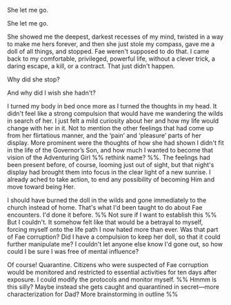 She let me go.

She let me go.

She showed me the deepest, darkest recesses of my mind, twisted in a way to make me hers forever, and then she just stole my compass, gave me a doll of all things, and stopped. Fae weren't supposed to do that. I came back to my comfortable, privileged, powerful life, without a clever trick, a daring escape, a kill, or a contract. That just didn't happen.

Why did she stop? 

And why did I wish she hadn't? 

I turned my body in bed once more as I turned the thoughts in my head. It didn't feel like a strong compulsion that would have me wandering the wilds in search of her. I just felt a mild curiosity about her and how my life would change with her in it. Not to mention the other feelings that had come up from her flirtatious manner, and the ‘pain’ and ‘pleasure’ parts of her display. More prominent were the thoughts of how she had shown I didn't fit in the life of the Governor’s Son, and how much I wanted to become that vision of the Adventuring Girl %% rethink name? %%. The feelings had been present before, of course, looming just out of sight, but that night's display had brought them into focus in the clear light of a new sunrise. I already ached to take action, to end any possibility of becoming Him and move toward being Her.

I should have burned the doll in the wilds and gone immediately to the church instead of home. That's what I'd been taught to do about Fae encounters. I'd done it before. %% Not sure if I want to establish this %% But I couldn't. It somehow felt like that would be a betrayal to myself, forcing myself onto the life path I now hated more than ever. Was that part of Fae corruption? Did I have a compulsion to keep her doll, so that it could further manipulate me? I couldn't let anyone else know I'd gone out, so how could I be sure I was free of mental influence? 

Of course! Quarantine. Citizens who were suspected of Fae corruption would be monitored and restricted to essential activities for ten days after exposure. I could modify the protocols and monitor myself. %% Hmmm is this silly? Maybe instead she gets caught and quarantined in secret—more characterization for Dad? More brainstorming in outline %%